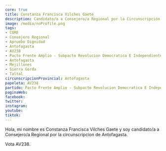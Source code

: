 ```yaml
---
core: true
title: Constanza Francisca Vilches Gaete
description: Candidato/a a Consejero/a Regional por la Circunscripción de Antofagasta
image: /media/noProfile.png
tags:
- CORE
- Consejero Regional
- Apruebo Dignidad
- Antofagasta
- AV238
- Pacto Frente Amplio - Subpacto Revolucion Democratica E Independientes - Independientes
- Antofagasta
- Mejillones
- Sierra Gorda
- Taltal
circunscripcionProvincial: Antofagasta
papeleta: AV238
partido: Pacto Frente Amplio - Subpacto Revolucion Democratica E Independientes - Independientes
paginaWeb:
facebook:
twitter:
instagram:
youtube:
tiktok:
---
```

Hola, mi nombre es Constanza Francisca Vilches Gaete y soy candidato/a a Consejero/a Regional por la circunscripcion de Antofagasta.

Vota AV238.